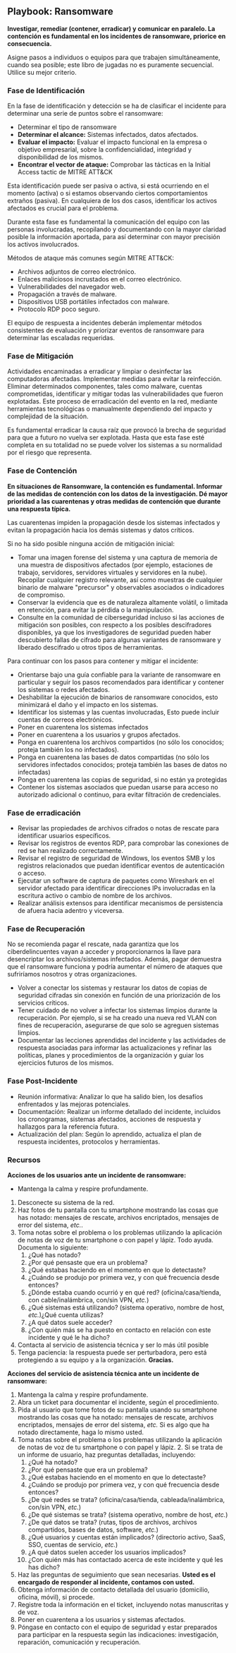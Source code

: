 
## Playbook: Ransomware

**Investigar, remediar (contener, erradicar) y comunicar en paralelo. La contención es fundamental en los incidentes de ransomware, priorice en consecuencia.**

Asigne pasos a individuos o equipos para que trabajen simultáneamente, cuando sea posible; este libro de jugadas no es puramente secuencial. Utilice su mejor criterio.

### Fase de Identificación

En la fase de identificación y detección se ha de clasificar el incidente para determinar una serie de puntos sobre el ransomware:

- Determinar el tipo de ransomware
- **Determinar el alcance:** Sistemas infectados, datos afectados.
- **Evaluar el impacto:** Evaluar el impacto funcional en la empresa o objetivo empresarial, sobre la confidencialidad, integridad y disponibilidad de los mismos.
- **Encontrar el vector de ataque:** Comprobar las tácticas en la Initial Access tactic de MITRE ATT&CK

Esta identificación puede ser pasiva o activa, si está ocurriendo en el momento (activa) o si estamos observando ciertos comportamientos extraños (pasiva). En cualquiera de los dos casos, identificar los activos afectados es crucial para el problema.

Durante esta fase es fundamental la comunicación del equipo con las personas involucradas, recopilando y documentando con la mayor claridad posible la información aportada, para así determinar con mayor precisión los activos involucrados.

Métodos de ataque más comunes según MITRE ATT&CK:

- Archivos adjuntos de correo electrónico.
- Enlaces maliciosos incrustados en el correo electrónico.
- Vulnerabilidades del navegador web.
- Propagación a través de malware.
- Dispositivos USB portátiles infectados con malware.
- Protocolo RDP poco seguro.

El equipo de respuesta a incidentes deberán implementar métodos consistentes de evaluación y priorizar eventos de ransomware para determinar las escaladas requeridas.

### Fase de Mitigación

Actividades encaminadas a erradicar y limpiar o desinfectar las computadoras afectadas. Implementar medidas para evitar la reinfección. Eliminar determinados componentes, tales como malware, cuentas comprometidas, identificar y mitigar todas las vulnerabilidades que fueron explotadas. Este proceso de erradicación del evento en la red, mediante herramientas tecnológicas o manualmente dependiendo del impacto y complejidad de la situación.

Es fundamental erradicar la causa raíz que provocó la brecha de seguridad para que a futuro no vuelva ser explotada. Hasta que esta fase esté completa en su totalidad no se puede volver los sistemas a su normalidad por el riesgo que representa.

### Fase de Contención

**En situaciones de Ransomware, la contención es fundamental.  Informar de las medidas de contención con los datos de la investigación.  Dé mayor prioridad a las cuarentenas y otras medidas de contención que durante una respuesta típica.**

Las cuarentenas impiden la propagación desde los sistemas infectados y evitan la propagación hacia los demás sistemas y datos críticos.

Si no ha sido posible ninguna acción de mitigación inicial:

- Tomar una imagen forense del sistema y una captura de memoria de una muestra de dispositivos afectados (por ejemplo, estaciones de trabajo, servidores, servidores virtuales y servidores en la nube). Recopilar cualquier registro relevante, así como muestras de cualquier binario de malware "precursor" y observables asociados o indicadores de compromiso.
- Conservar la evidencia que es de naturaleza altamente volátil, o limitada en retención, para evitar la pérdida o la manipulación.
- Consulte en la comunidad de ciberseguridad incluso si las acciones de mitigación son posibles, con respecto a los posibles descifradores disponibles, ya que los investigadores de seguridad pueden haber descubierto fallas de cifrado para algunas variantes de ransomware y liberado descifrado u otros tipos de herramientas.

Para continuar con los pasos para contener y mitigar el incidente:

- Orientarse bajo una guía confiable para la variante de ransomware en particular y seguir los pasos recomendados para identificar y contener los sistemas o redes afectados.
- Deshabilitar la ejecución de binarios de ransomware conocidos, esto minimizará el daño y el impacto en los sistemas.
- Identificar los sistemas y las cuentas involucradas, Esto puede incluir cuentas de correos electrónicos.
- Poner en cuarentena los sistemas infectados
- Poner en cuarentena a los usuarios y grupos afectados.
- Ponga en cuarentena los archivos compartidos (no sólo los conocidos; proteja también los no infectados).
- Ponga en cuarentena las bases de datos compartidas (no sólo los servidores infectados conocidos; proteja también las bases de datos no infectadas)
- Ponga en cuarentena las copias de seguridad, si no están ya protegidas
- Contener los sistemas asociados que puedan usarse para acceso no autorizado adicional o continuo, para evitar filtración de credenciales.

### Fase de erradicación

- Revisar las propiedades de archivos cifrados o notas de rescate para identificar usuarios específicos.
- Revisar los registros de eventos RDP, para comprobar las conexiones de red se han realizado correctamente.
- Revisar el registro de seguridad de Windows, los eventos SMB y los registros relacionados que puedan identificar eventos de autenticación o acceso.
- Ejecutar un software de captura de paquetes como Wireshark en el servidor afectado para identificar direcciones IPs involucradas en la escritura activo o cambio de nombre de los archivos.
- Realizar análisis extensos para identificar mecanismos de persistencia de afuera hacia adentro y viceversa.

### Fase de Recuperación

No se recomienda pagar el rescate, nada garantiza que los ciberdelincuentes vayan a acceder y proporcionarnos la llave para desencriptar los archivos/sistemas infectados. Además, pagar demuestra que el ransomware funciona y podría aumentar el número de ataques que sufriríamos nosotros y otras organizaciones.

- Volver a conectar los sistemas y restaurar los datos de copias de seguridad cifradas sin conexión en función de una priorización de los servicios críticos.
- Tener cuidado de no volver a infectar los sistemas limpios durante la recuperación. Por ejemplo, si se ha creado una nueva red VLAN con fines de recuperación, asegurarse de que solo se agreguen sistemas limpios.
- Documentar las lecciones aprendidas del incidente y las actividades de respuesta asociadas para informar las actualizaciones y refinar las políticas, planes y procedimientos de la organización y guiar los ejercicios futuros de los mismos.

### Fase Post-Incidente

- Reunión informativa: Analizar lo que ha salido bien, los desafíos enfrentados y las mejoras potenciales.
- Documentación: Realizar un informe detallado del incidente, incluidos los cronogramas, sistemas afectados, acciones de respuesta y hallazgos para la referencia futura.
- Actualización del plan: Según lo aprendido, actualiza el plan de respuesta incidentes, protocolos y herramientas.

### Recursos

**Acciones de los usuarios ante un incidente de ransomware:**

- Mantenga la calma y respire profundamente.
1. Desconecte su sistema de la red.
2. Haz fotos de tu pantalla con tu smartphone mostrando las cosas que has notado: mensajes de rescate, archivos encriptados, mensajes de error del sistema, *etc.*.
3. Toma notas sobre el problema o los problemas utilizando la aplicación de notas de voz de tu smartphone o con papel y lápiz. Todo ayuda.  Documenta lo siguiente:
    1. ¿Qué has notado?
    2. ¿Por qué pensaste que era un problema?
    3. ¿Qué estabas haciendo en el momento en que lo detectaste?
    4. ¿Cuándo se produjo por primera vez, y con qué frecuencia desde entonces?
    5. ¿Dónde estaba cuando ocurrió y en qué red? (oficina/casa/tienda, con cable/inalámbrica, con/sin VPN, *etc.*)
    6. ¿Qué sistemas está utilizando? (sistema operativo, nombre de host, *etc.*)¿Qué cuenta utilizas?
    7. ¿A qué datos suele acceder?
    8. ¿Con quién más se ha puesto en contacto en relación con este incidente y qué le ha dicho?
4. Contacta al servicio de asistencia técnica y ser lo más útil posible
5. Tenga paciencia: la respuesta puede ser perturbadora, pero está protegiendo a su equipo y a la organización. **Gracias.**

**Acciones del servicio de asistencia técnica ante un incidente de ransomware:**

1. Mantenga la calma y respire profundamente.
2. Abra un ticket para documentar el incidente, según el procedimiento.
3. Pida al usuario que tome fotos de su pantalla usando su smartphone mostrando las cosas que ha notado: mensajes de rescate, archivos encriptados, mensajes de error del sistema, *etc.* Si es algo que ha notado directamente, haga lo mismo usted.
4. Toma notas sobre el problema o los problemas utilizando la aplicación de notas de voz de tu smartphone o con papel y lápiz. 2. Si se trata de un informe de usuario, haz preguntas detalladas, incluyendo:
    1. ¿Qué ha notado?
    2. ¿Por qué pensaste que era un problema?
    3. ¿Qué estabas haciendo en el momento en que lo detectaste?
    4. ¿Cuándo se produjo por primera vez, y con qué frecuencia desde entonces?
    5. ¿De qué redes se trata? (oficina/casa/tienda, cableada/inalámbrica, con/sin VPN, *etc.*)
    6. ¿De qué sistemas se trata? (sistema operativo, nombre de host, *etc.*)
    7. ¿De qué datos se trata? (rutas, tipos de archivos, archivos compartidos, bases de datos, software, *etc.*)
    8. ¿Qué usuarios y cuentas están implicados? (directorio activo, SaaS, SSO, cuentas de servicio, *etc.*)
    9. ¿A qué datos suelen acceder los usuarios implicados?
    10. ¿Con quién más has contactado acerca de este incidente y qué les has dicho?
5. Haz las preguntas de seguimiento que sean necesarias. **Usted es el encargado de responder al incidente, contamos con usted.**
6. Obtenga información de contacto detallada del usuario (domicilio, oficina, móvil), si procede.
7. Registre toda la información en el ticket, incluyendo notas manuscritas y de voz.
8. Poner en cuarentena a los usuarios y sistemas afectados.
9. Póngase en contacto con el equipo de seguridad y estar preparados para participar en la respuesta según las indicaciones: investigación, reparación, comunicación y recuperación.
